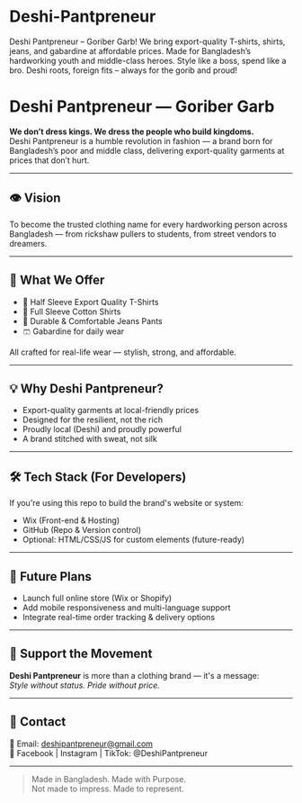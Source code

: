 # Deshi-Pantpreneur
Deshi Pantpreneur – Goriber Garb! We bring export-quality T-shirts, shirts, jeans, and gabardine at affordable prices. Made for Bangladesh’s hardworking youth and middle-class heroes. Style like a boss, spend like a bro. Deshi roots, foreign fits – always for the gorib and proud!
# Deshi Pantpreneur — Goriber Garb

**We don’t dress kings. We dress the people who build kingdoms.**  
Deshi Pantpreneur is a humble revolution in fashion — a brand born for Bangladesh’s poor and middle class, delivering export-quality garments at prices that don’t hurt.

---

## 👁️ Vision

To become the trusted clothing name for every hardworking person across Bangladesh — from rickshaw pullers to students, from street vendors to dreamers.

---

## 🧵 What We Offer

- 👕 Half Sleeve Export Quality T-Shirts  
- 👔 Full Sleeve Cotton Shirts  
- 👖 Durable & Comfortable Jeans Pants  
- 🩳 Gabardine for daily wear

All crafted for real-life wear — stylish, strong, and affordable.

---

## 💡 Why Deshi Pantpreneur?

- Export-quality garments at local-friendly prices  
- Designed for the resilient, not the rich  
- Proudly local (Deshi) and proudly powerful  
- A brand stitched with sweat, not silk

---

## 🛠️ Tech Stack (For Developers)

If you're using this repo to build the brand's website or system:

- Wix (Front-end & Hosting)  
- GitHub (Repo & Version control)  
- Optional: HTML/CSS/JS for custom elements (future-ready)

---

## 🚀 Future Plans

- Launch full online store (Wix or Shopify)
- Add mobile responsiveness and multi-language support
- Integrate real-time order tracking & delivery options

---

## 🤝 Support the Movement

**Deshi Pantpreneur** is more than a clothing brand — it's a message:  
_Style without status. Pride without price._

---

## 📩 Contact

📧 Email: deshipantpreneur@gmail.com  
📱 Facebook | Instagram | TikTok: @DeshiPantpreneur

---

> Made in Bangladesh. Made with Purpose.  
> Not made to impress. Made to represent.  
